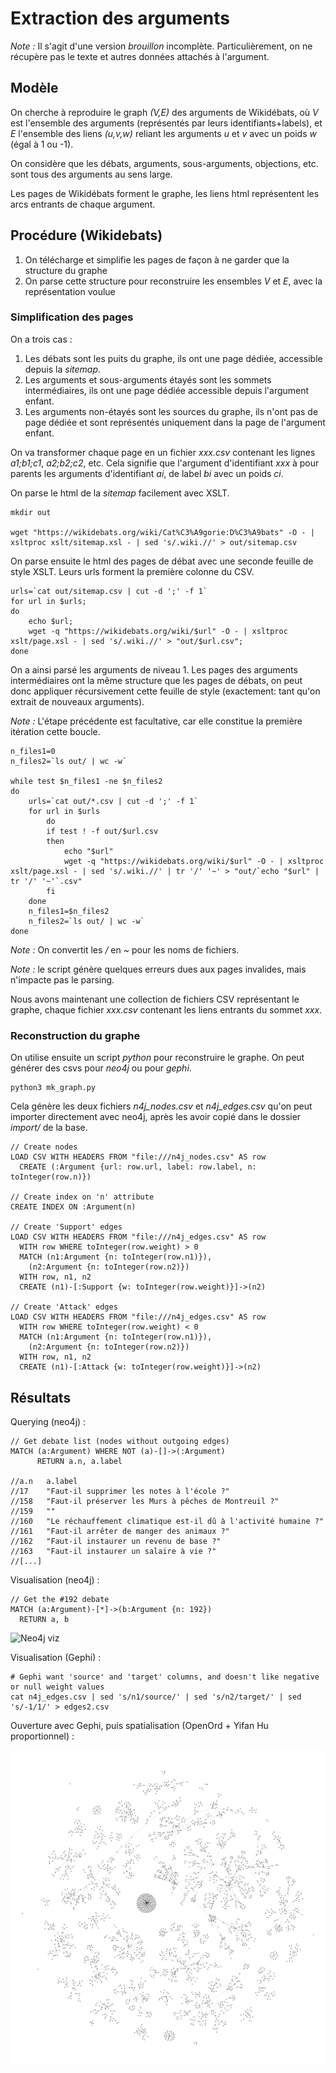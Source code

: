 # Extraction des arguments

*Note :* Il s'agit d'une version *brouillon* incomplète. Particulièrement, on ne récupère pas le texte et autres données attachés à l'argument.

## Modèle

On cherche à reproduire le graph *(V,E)* des arguments de Wikidébats, où *V* est l'ensemble des arguments (représentés par leurs identifiants+labels), et *E* l'ensemble des liens *(u,v,w)* reliant les arguments *u* et *v* avec un poids *w* (égal à 1 ou -1).

On considère que les débats, arguments, sous-arguments, objections, etc. sont tous des arguments au sens large.

Les pages de Wikidébats forment le graphe, les liens html représentent les arcs entrants de chaque argument.

## Procédure (Wikidebats)

 1. On télécharge et simplifie les pages de façon à ne garder que la structure du graphe
 2. On parse cette structure pour reconstruire les ensembles *V* et *E*, avec la représentation voulue

### Simplification des pages

On a trois cas :

1. Les débats sont les puits du graphe, ils ont une page dédiée, accessible depuis la *sitemap*.
2. Les arguments et sous-arguments étayés sont les sommets intermédiaires, ils ont une page dédiée accessible depuis l'argument enfant.
3. Les arguments non-étayés sont les sources du graphe, ils n'ont pas de page dédiée et sont représentés uniquement dans la page de l'argument enfant.

On va transformer chaque page en un fichier *xxx.csv* contenant les lignes *a1;b1;c1*, *a2;b2;c2*, etc. Cela signifie que l'argument d'identifiant *xxx* à pour parents les arguments d'identifiant *ai*, de label *bi* avec un poids *ci*.

On parse le html de la *sitemap* facilement avec XSLT.

	mkdir out

	wget "https://wikidebats.org/wiki/Cat%C3%A9gorie:D%C3%A9bats" -O - | xsltproc xslt/sitemap.xsl - | sed 's/.wiki.//' > out/sitemap.csv

On parse ensuite le html des pages de débat avec une seconde feuille de style XSLT. Leurs urls forment la première colonne du CSV.

	urls=`cat out/sitemap.csv | cut -d ';' -f 1`
	for url in $urls; 
	do 
		echo $url; 
		wget -q "https://wikidebats.org/wiki/$url" -O - | xsltproc xslt/page.xsl - | sed 's/.wiki.//' > "out/$url.csv"; 
	done

On a ainsi parsé les arguments de niveau 1. Les pages des arguments intermédiaires ont la même structure que les pages de débats, on peut donc appliquer récursivement cette feuille de style (exactement: tant qu'on extrait de nouveaux arguments).

*Note :* L'étape précédente est facultative, car elle constitue la première itération cette boucle.

	n_files1=0
	n_files2=`ls out/ | wc -w`

	while test $n_files1 -ne $n_files2
	do 
		urls=`cat out/*.csv | cut -d ';' -f 1`
		for url in $urls
			do 
			if test ! -f out/$url.csv
			then
				echo "$url"
				wget -q "https://wikidebats.org/wiki/$url" -O - | xsltproc xslt/page.xsl - | sed 's/.wiki.//' | tr '/' '~' > "out/`echo "$url" | tr '/' '~'`.csv"
			fi
		done
		n_files1=$n_files2
		n_files2=`ls out/ | wc -w`
	done
	
*Note :* On convertit les */* en *~* pour les noms de fichiers.

*Note :* le script génère quelques erreurs dues aux pages invalides, mais n'impacte pas le parsing.

Nous avons maintenant une collection de fichiers CSV représentant le graphe, chaque fichier *xxx.csv* contenant les liens entrants du sommet *xxx*.

### Reconstruction du graphe

On utilise ensuite un script *python* pour reconstruire le graphe. On peut générer des csvs pour *neo4j* ou pour *gephi*.

	python3 mk_graph.py

Cela génère les deux fichiers *n4j_nodes.csv* et *n4j_edges.csv* qu'on peut importer directement avec neo4j, après les avoir copié dans le dossier *import/* de la base.

	// Create nodes
	LOAD CSV WITH HEADERS FROM "file:///n4j_nodes.csv" AS row
	  CREATE (:Argument {url: row.url, label: row.label, n: toInteger(row.n)})
	  
	// Create index on 'n' attribute
	CREATE INDEX ON :Argument(n)
	
	// Create 'Support' edges
	LOAD CSV WITH HEADERS FROM "file:///n4j_edges.csv" AS row
	  WITH row WHERE toInteger(row.weight) > 0
	  MATCH (n1:Argument {n: toInteger(row.n1)}),
	    (n2:Argument {n: toInteger(row.n2)})
	  WITH row, n1, n2
	  CREATE (n1)-[:Support {w: toInteger(row.weight)}]->(n2)

	// Create 'Attack' edges
	LOAD CSV WITH HEADERS FROM "file:///n4j_edges.csv" AS row
	  WITH row WHERE toInteger(row.weight) < 0
	  MATCH (n1:Argument {n: toInteger(row.n1)}),
	    (n2:Argument {n: toInteger(row.n2)})
	  WITH row, n1, n2
	  CREATE (n1)-[:Attack {w: toInteger(row.weight)}]->(n2)

## Résultats

Querying (neo4j) :

	// Get debate list (nodes without outgoing edges)
	MATCH (a:Argument) WHERE NOT (a)-[]->(:Argument) 
		  RETURN a.n, a.label

	//a.n	a.label
	//17	"Faut-il supprimer les notes à l'école ?"
	//158	"Faut-il préserver les Murs à pêches de Montreuil ?"
	//159	""
	//160	"Le réchauffement climatique est-il dû à l'activité humaine ?"
	//161	"Faut-il arrêter de manger des animaux ?"
	//162	"Faut-il instaurer un revenu de base ?"
	//163	"Faut-il instaurer un salaire à vie ?"
	//[...]

Visualisation (neo4j) :

	// Get the #192 debate
	MATCH (a:Argument)-[*]->(b:Argument {n: 192})
	  RETURN a, b

![Neo4j viz](images/n4j_example.svg  "Neo4j visualization")

Visualisation (Gephi) :

	# Gephi want 'source' and 'target' columns, and doesn't like negative or null weight values
	cat n4j_edges.csv | sed 's/n1/source/' | sed 's/n2/target/' | sed 's/-1/1/' > edges2.csv
	
Ouverture avec Gephi, puis spatialisation (OpenOrd + Yifan Hu proportionnel) :

![Gephi viz](images/gephi_example.png  "Gephi visualization")

